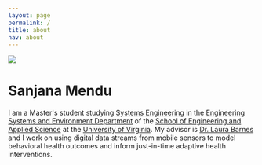 ```yaml
---
layout: page
permalink: /
title: about
nav: about
---
```


<div class="text-center mt-5">
  <img class="profile-img" src="{{ 'personal_headshot.jpg' | prepend: '/assets/img/' | prepend: site.baseurl | prepend: site.url }}">
</div>

<div class="col mt-4">
  <h1 class="title text-center font-weight-bold">Sanjana Mendu</h1>
  <div class="row mt-3 mb-3">
    <div class="col-sm-6">
      <!-- <h6 class="mt-1 text-left text-sm-right" style="font-stretch: ultra-condensed;">
        <a style="color: rgb(60, 72, 88);" href="https://engineering.virginia.edu/departments/engineering-systems-and-environment/academics/systems-engineering" target="_blank">Systems Engineering</a><br/>
        <a style="color: rgb(60, 72, 88);" href="https://engineering.virginia.edu/" target="_blank">School of Engineering and Applied Science</a><br/>
        <a style="color: rgb(60, 72, 88);" href="https://www.virginia.edu/" target="_blank">University of Virginia</a>
      </h6>
    </div>
    <div class="col-sm-6">
      <h6 class="mt-1 text-left text-sm-left" style="font-stretch: ultra-condensed;">
        Olsson Hall<br/>
        151 Engineer's Way<br/>
        Charlottesville, VA 22904 
      </h6>
    </div> -->
  </div>
</div>

<!-- Introduction -->

<div class="col text-center p-0">
  I am a Master's student studying <a href="https://engineering.virginia.edu/departments/engineering-systems-and-environment/academics/systems-engineering" target="_blank">Systems Engineering</a> in the <a href="https://engineering.virginia.edu/departments/engineering-systems-and-environment" target="_blank">Engineering Systems and Environment Department</a> of the <a href="https://engineering.virginia.edu/" target="_blank">School of Engineering and Applied Science</a> at the <a href="https://www.virginia.edu/" target="_blank">University of Virginia</a>. My advisor is <a href="https://engineering.virginia.edu/faculty/laura-barnes" target="_blank">Dr. Laura Barnes</a> and I work on using digital data streams from mobile sensors to model behavioral health outcomes and inform just-in-time adaptive health interventions.
  <!-- My current research is motivated by the fact that real-world problems require integrating multiple, distinct modalities of information (e.g., image, audio, language, etc.) in ways that machine learning models cannot currently handle well. Most deep learning approaches are not able to utilize information learned from solving one problem to directly help in solving another. They are also not capable of <span class="font-weight-bold">never-ending learning</span>, failing on problems that are dynamic, ever-changing, and not fixed a priori, which is true of problems in the real world due to the dynamicity of nature. With my research, I aim to bridge the gap between UTCs, deep learning, and never-ending learning, by proposing <span class="font-weight-bold">neural cognitive architectures (NCAs)</span> that are inspired by human cognition and that can learn to continuously solve multiple problems that can grow in number over time, across multiple distinct perception and action modalities, and from multiple noisy sources of supervision combined with self-supervision. Their experience from learning to solve past problems can also be leveraged to learn to solve future ones. If you are interested to read more about NCAs, my <a href="{{ '/assets/pdf/thesis/proposal.pdf' | prepend: site.baseurl | prepend: site.url }}" target="_blank">thesis proposal</a> would be a good place to start. Throughout my PhD I have also worked on <a href="{{ '/projects/' | prepend: site.url }}">multiple other projects</a> related to artificial intelligence and machine learning.
  <br/><br/>
  Before I joined CMU, I graduated with an M.Eng. in <a href="http://www.imperial.ac.uk/electrical-engineering" target="_blank">Electrical and Electronic Engineering</a> from <a href="https://www.imperial.ac.uk/" target="_blank">Imperial College London</a>. For my Master's thesis I proposed a way to use topic modelling methods in order to perform human motion classification. -->
</div>

<!-- News -->
<!-- <div class="news mt-3 p-0">
  <h1 class="title mb-4 p-0">news</h1>
  {% assign news = site.news | reverse %}
  {% for item in news limit: site.news_limit %}
    <div class="row p-0">
      <div class="col-sm-2 p-0">
        <span class="badge danger-color-dark font-weight-bold text-uppercase align-middle date ml-3">
          {{ item.date | date: "%b %-d, %Y" }}
        </span>
      </div>
      <div class="col-sm-10 mt-2 mt-sm-0 ml-3 ml-md-0 p-0 font-weight-light text">
        <p>{{ item.content | remove: '<p>' | remove: '</p>' | emojify }}</p>
      </div>
    </div>
  {% endfor %}
</div> -->
